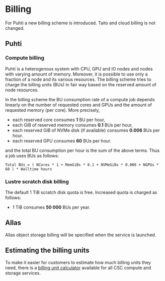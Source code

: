 # Billing

For Puhti a new billing scheme is introduced. Taito and cloud billing is not changed.

## Puhti 

### Compute billing

Puhti is a heterogenous system with CPU, GPU and IO nodes and nodes with varying amount of memory. Moreover, it is possible to use only a fraction of a node and its various resources. The billing scheme tries to charge the billing units (BUs) in fair way based on the reserved amount of node resources.

In the billing scheme the BU consumption rate of a compute job depends linearly on the number of requested cores and GPUs and the amount of requested memory (per core). More precisely,

 * each reserved core consumes **1** BU per hour,
 * each GiB of reserved memory consumes **0.1** BUs per hour,
 * each reserved GiB of NVMe disk (if available) consumes **0.006** BUs per hour.
 * each reserved GPU consumes **60** BUs per hour.

and the total BU consumption per hour is the sum of the above terms. Thus a job uses BUs as follows:

` Total BUs = ( NCores * 1 + MemGiBs * 0.1 + NVMeGiBs * 0.006 + NGPUs * 60 ) * Walltime hours `

### Lustre scratch disk billing

The default 1 TiB scratch disk quota is free. Increased quota is charged as follows:

   * 1 TiB consumes **50 000** BUs per year.

## Allas 

Allas object storage billing will be specified when the service is launched.




## Estimating the billing units

To make it easier for customers to estimate how much billing units
they need, there is a [billing unit
calculator](https://research.csc.fi/billing-and-monitoring) available for all CSC compute and storage services.
